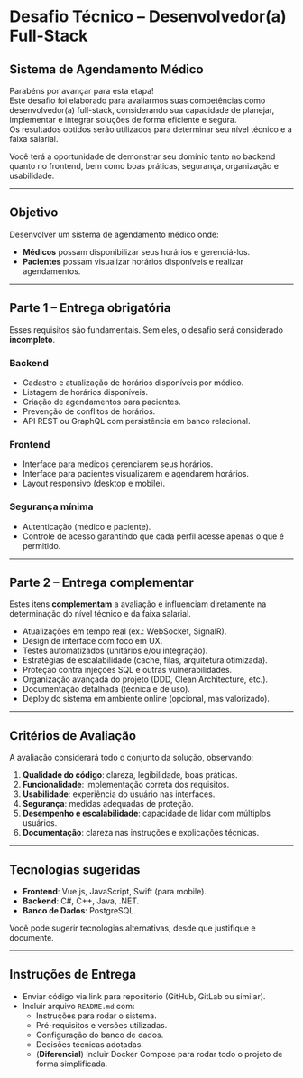 
# Desafio Técnico – Desenvolvedor(a) Full-Stack

## Sistema de Agendamento Médico

Parabéns por avançar para esta etapa!  
Este desafio foi elaborado para avaliarmos suas competências como desenvolvedor(a) full-stack, considerando sua capacidade de planejar, implementar e integrar soluções de forma eficiente e segura.  
Os resultados obtidos serão utilizados para determinar seu nível técnico e a faixa salarial.

Você terá a oportunidade de demonstrar seu domínio tanto no backend quanto no frontend, bem como boas práticas, segurança, organização e usabilidade.

---

## Objetivo

Desenvolver um sistema de agendamento médico onde:

- **Médicos** possam disponibilizar seus horários e gerenciá-los.
- **Pacientes** possam visualizar horários disponíveis e realizar agendamentos.

---

## Parte 1 – Entrega obrigatória

Esses requisitos são fundamentais. Sem eles, o desafio será considerado **incompleto**.

### Backend

- Cadastro e atualização de horários disponíveis por médico.
- Listagem de horários disponíveis.
- Criação de agendamentos para pacientes.
- Prevenção de conflitos de horários.
- API REST ou GraphQL com persistência em banco relacional.

### Frontend

- Interface para médicos gerenciarem seus horários.
- Interface para pacientes visualizarem e agendarem horários.
- Layout responsivo (desktop e mobile).

### Segurança mínima

- Autenticação (médico e paciente).
- Controle de acesso garantindo que cada perfil acesse apenas o que é permitido.

---

## Parte 2 – Entrega complementar

Estes itens **complementam** a avaliação e influenciam diretamente na determinação do nível técnico e da faixa salarial.

- Atualizações em tempo real (ex.: WebSocket, SignalR).
- Design de interface com foco em UX.
- Testes automatizados (unitários e/ou integração).
- Estratégias de escalabilidade (cache, filas, arquitetura otimizada).
- Proteção contra injeções SQL e outras vulnerabilidades.
- Organização avançada do projeto (DDD, Clean Architecture, etc.).
- Documentação detalhada (técnica e de uso).
- Deploy do sistema em ambiente online (opcional, mas valorizado).

---

## Critérios de Avaliação

A avaliação considerará todo o conjunto da solução, observando:

1. **Qualidade do código**: clareza, legibilidade, boas práticas.
2. **Funcionalidade**: implementação correta dos requisitos.
3. **Usabilidade**: experiência do usuário nas interfaces.
4. **Segurança**: medidas adequadas de proteção.
5. **Desempenho e escalabilidade**: capacidade de lidar com múltiplos usuários.
6. **Documentação**: clareza nas instruções e explicações técnicas.

---

## Tecnologias sugeridas

- **Frontend**: Vue.js, JavaScript, Swift (para mobile).
- **Backend**: C#, C++, Java, .NET.
- **Banco de Dados**: PostgreSQL.

Você pode sugerir tecnologias alternativas, desde que justifique e documente.

---

## Instruções de Entrega

- Enviar código via link para repositório (GitHub, GitLab ou similar).
- Incluir arquivo `README.md` com:
  - Instruções para rodar o sistema.
  - Pré-requisitos e versões utilizadas.
  - Configuração do banco de dados.
  - Decisões técnicas adotadas.
  - (**Diferencial**) Incluir Docker Compose para rodar todo o projeto de forma simplificada.
